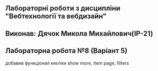 ## Лабораторні роботи з дисципліни "Вебтехнології та вебдизайн"

## Виконав: Дячок Микола Михайлович(ІР-21)
## Лабораторна робота №8 (Варіант 5)

добавив функціонал кнопки show more, item page, filters